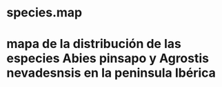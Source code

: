 # species.map
# mapa de la distribución de las especies Abies pinsapo y Agrostis nevadesnsis en la peninsula Ibérica
